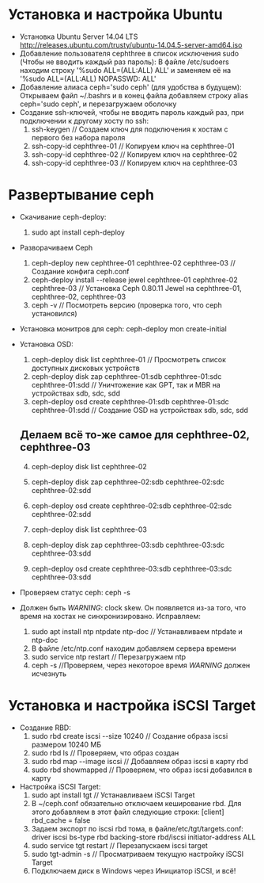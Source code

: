 # Установка и настройка Ubuntu
  + Установка Ubuntu Server 14.04 LTS <http://releases.ubuntu.com/trusty/ubuntu-14.04.5-server-amd64.iso>
  + Добавление пользователя cephthree в список исключения sudo (Чтобы не вводить каждый раз пароль):
    В файле /etc/sudoers находим строку '%sudo   ALL=(ALL:ALL) ALL' и заменяем её на '%sudo   ALL=(ALL:ALL) NOPASSWD: ALL'
  + Добавление алиаса ceph='sudo ceph' (для удобства в будущем):
    Открываем файл ~/.bashrs и в конец файла добавляем строку alias ceph='sudo ceph', и перезагружаем оболочку
  + Создание ssh-ключей, чтобы не вводить пароль каждый раз, при подключении к другому хосту по ssh:
    1) ssh-keygen // Создаем ключ для подключения к хостам с первого без набора пароля
    2) ssh-copy-id cephthree-01 // Копируем ключ на cephthree-01
    3) ssh-copy-id cephthree-02 // Копируем ключ на cephthree-02
    4) ssh-copy-id cephthree-03 // Копируем ключ на cephthree-03

# Развертывание ceph
  + Скачивание ceph-deploy:
    1) sudo apt install ceph-deploy
  + Разворачиваем Ceph
    1) ceph-deploy new cephthree-01 cephthree-02 cephthree-03 // Создание конфига ceph.conf
    2) ceph-deploy install --release jewel cephthree-01 cephthree-02 cephthree-03 // Установка Ceph 0.80.11 Jewel на cephthree-01, cephthree-02, cephthree-03
    3) ceph -v // Посмотреть версию (проверка того, что ceph установился)
  + Установка монитров для ceph:
    ceph-deploy mon create-initial
  + Установка OSD:
    1) ceph-deploy disk list cephthree-01 // Просмотреть список доступных дисковых устройств
    2) ceph-deploy disk zap cephthree-01:sdb cephthree-01:sdc cephthree-01:sdd // Уничтожение как GPT, так и MBR на устройствах sdb, sdc, sdd
    3) ceph-deploy osd create cephthree-01:sdb cephthree-01:sdc cephthree-01:sdd // Создание OSD на устройствах sdb, sdc, sdd

    Делаем всё то-же самое для cephthree-02, cephthree-03
    -------------------------------------------------------------------------------------------------------------------------------------------
    4) ceph-deploy disk list cephthree-02
    5) ceph-deploy disk zap cephthree-02:sdb cephthree-02:sdc cephthree-02:sdd
    6) ceph-deploy osd create cephthree-02:sdb cephthree-02:sdc cephthree-02:sdd

    7) ceph-deploy disk list cephthree-03
    8) ceph-deploy disk zap cephthree-03:sdb cephthree-03:sdc cephthree-03:sdd
    9) ceph-deploy osd create cephthree-03:sdb cephthree-03:sdc cephthree-03:sdd
  + Проверяем статус ceph:
    ceph -s
  + Должен быть *WARNING*: clock skew. Он появляется из-за того, что время на хостах не синхронизировано. Исправляем:
    1) sudo apt install ntp ntpdate ntp-doc // Устанавливаем ntpdate и ntp-doc
    2) В файле /etc/ntp.conf находим добавляем сервера времени
    3) sudo service ntp restart // Перезагружаем ntp
    4) ceph -s //Проверяем, через некоторое время *WARNING* должен исчезнуть

# Установка и настройка iSCSI Target
  + Создание RBD:
    1) sudo rbd create iscsi --size 10240 // Создание образа iscsi размером 10240 МБ
    2) sudo rbd ls // Проверяем, что образ создан
    3) sudo rbd map --image iscsi // Добавляем образ iscsi в карту rbd
    4) sudo rbd showmapped // Проверяем, что образ iscsi добавился в карту
  + Настройка iSCSI Target:
    1) sudo apt install tgt // Устанавливаем iSCSI Target
    2) В ~/ceph.conf обязательно отключаем кеширование rbd. Для этого добавляем в этот файл следующие строки:
       [client]
       rbd_cache = false
    3) Задаем экспорт по iscsi rbd тома, в файле/etc/tgt/targets.conf:
        <target iqn.2016-11.rbdstore.iscsi.com:iscsi>
            driver iscsi
            bs-type rbd
            backing-store rbd/iscsi
            initiator-address ALL
        </target>
    4) sudo service tgt restart // Перезапускаем iscsi target
    5) sudo tgt-admin -s // Просматриваем текущую настройку iSCSI Target
    6) Подключаем диск в Windows через Инициатор iSCSI, и всё!
